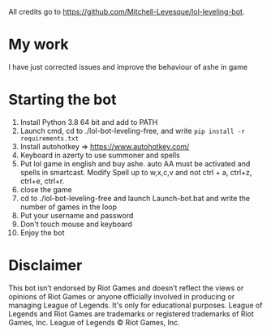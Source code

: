 All credits go to https://github.com/Mitchell-Levesque/lol-leveling-bot.

# My work
I have just corrected issues and improve the behaviour of ashe in game


# Starting the bot
 1. Install Python 3.8 64 bit and add to PATH
 2. Launch cmd, cd to ./lol-bot-leveling-free,  and write `pip install -r requirements.txt`
 3. Install autohotkey => https://www.autohotkey.com/
 4. Keyboard in azerty to use summoner and spells
 5. Put lol game in english and buy ashe. auto AA must be activated and spells in smartcast. Modify Spell up to w,x,c,v and not ctrl + a, ctrl+z, ctrl+e, ctrl+r.
 6. close the game
 7. cd to ./lol-bot-leveling-free and launch Launch-bot.bat and write the number of games in the loop
 8. Put your username and password
 9. Don't touch mouse and keyboard
 10. Enjoy the bot


# Disclaimer

This bot isn’t endorsed by Riot Games and doesn’t reflect the views or opinions of Riot Games or anyone officially involved in producing or managing League of Legends. It's only for educational purposes.
League of Legends and Riot Games are trademarks or registered trademarks of Riot Games, Inc. League of Legends © Riot Games, Inc.

